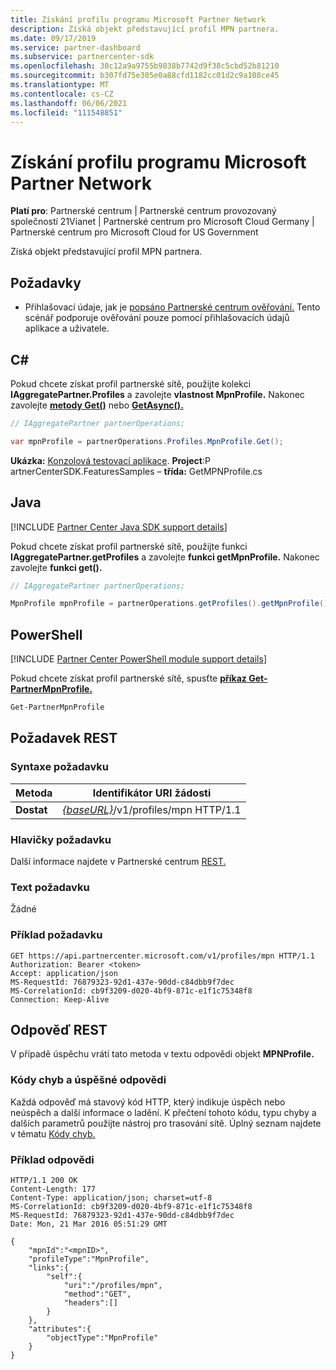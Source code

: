 ```yaml
---
title: Získání profilu programu Microsoft Partner Network
description: Získá objekt představující profil MPN partnera.
ms.date: 09/17/2019
ms.service: partner-dashboard
ms.subservice: partnercenter-sdk
ms.openlocfilehash: 38c12a9a9755b9838b7742d9f38c5cbd52b81210
ms.sourcegitcommit: b307fd75e305e0a88cfd1182cc01d2c9a108ce45
ms.translationtype: MT
ms.contentlocale: cs-CZ
ms.lasthandoff: 06/06/2021
ms.locfileid: "111548851"
---
```

# <a name="get-microsoft-partner-network-profile"></a>Získání profilu programu Microsoft Partner Network

**Platí pro**: Partnerské centrum | Partnerské centrum provozovaný společností 21Vianet | Partnerské centrum pro Microsoft Cloud Germany | Partnerské centrum pro Microsoft Cloud for US Government

Získá objekt představující profil MPN partnera.

## <a name="prerequisites"></a>Požadavky

- Přihlašovací údaje, jak je [popsáno Partnerské centrum ověřování.](partner-center-authentication.md) Tento scénář podporuje ověřování pouze pomocí přihlašovacích údajů aplikace a uživatele.

## <a name="c"></a>C\#

Pokud chcete získat profil partnerské sítě, použijte kolekci **IAggregatePartner.Profiles** a zavolejte **vlastnost MpnProfile.** Nakonec zavolejte [**metody Get()**](/dotnet/api/microsoft.store.partnercenter.profiles.impnprofile.get) nebo [**GetAsync().**](/dotnet/api/microsoft.store.partnercenter.profiles.impnprofile.getasync)

``` csharp
// IAggregatePartner partnerOperations;

var mpnProfile = partnerOperations.Profiles.MpnProfile.Get();
```

**Ukázka:** [Konzolová testovací aplikace](console-test-app.md). **Project**:P artnerCenterSDK.FeaturesSamples – **třída:** GetMPNProfile.cs

## <a name="java"></a>Java

[!INCLUDE [Partner Center Java SDK support details](../includes/java-sdk-support.md)]

Pokud chcete získat profil partnerské sítě, použijte funkci **IAggregatePartner.getProfiles** a zavolejte **funkci getMpnProfile.** Nakonec zavolejte **funkci get().**

```java
// IAggregatePartner partnerOperations;

MpnProfile mpnProfile = partnerOperations.getProfiles().getMpnProfile().get();
```

## <a name="powershell"></a>PowerShell

[!INCLUDE [Partner Center PowerShell module support details](../includes/powershell-module-support.md)]

Pokud chcete získat profil partnerské sítě, spusťte [**příkaz Get-PartnerMpnProfile.**](https://github.com/Microsoft/Partner-Center-PowerShell/blob/master/docs/help/Get-PartnerMpnProfile.md)

```powershell
Get-PartnerMpnProfile
```

## <a name="rest-request"></a>Požadavek REST

### <a name="request-syntax"></a>Syntaxe požadavku

| Metoda  | Identifikátor URI žádosti                                                          |
|---------|----------------------------------------------------------------------|
| **Dostat** | [*{baseURL}*](partner-center-rest-urls.md)/v1/profiles/mpn HTTP/1.1 |

### <a name="request-headers"></a>Hlavičky požadavku

Další informace najdete v Partnerské centrum [REST.](headers.md)

### <a name="request-body"></a>Text požadavku

Žádné

### <a name="request-example"></a>Příklad požadavku

```http
GET https://api.partnercenter.microsoft.com/v1/profiles/mpn HTTP/1.1
Authorization: Bearer <token>
Accept: application/json
MS-RequestId: 76879323-92d1-437e-90dd-c84dbb9f7dec
MS-CorrelationId: cb9f3209-d020-4bf9-871c-e1f1c75348f8
Connection: Keep-Alive
```

## <a name="rest-response"></a>Odpověď REST

V případě úspěchu vrátí tato metoda v textu odpovědi objekt **MPNProfile.**

### <a name="response-success-and-error-codes"></a>Kódy chyb a úspěšné odpovědi

Každá odpověď má stavový kód HTTP, který indikuje úspěch nebo neúspěch a další informace o ladění. K přečtení tohoto kódu, typu chyby a dalších parametrů použijte nástroj pro trasování sítě. Úplný seznam najdete v tématu [Kódy chyb.](error-codes.md)

### <a name="response-example"></a>Příklad odpovědi

```http
HTTP/1.1 200 OK
Content-Length: 177
Content-Type: application/json; charset=utf-8
MS-CorrelationId: cb9f3209-d020-4bf9-871c-e1f1c75348f8
MS-RequestId: 76879323-92d1-437e-90dd-c84dbb9f7dec
Date: Mon, 21 Mar 2016 05:51:29 GMT

{
    "mpnId":"<mpnID>",
    "profileType":"MpnProfile",
    "links":{
        "self":{
            "uri":"/profiles/mpn",
            "method":"GET",
            "headers":[]
        }
    },
    "attributes":{
        "objectType":"MpnProfile"
    }
}
```
